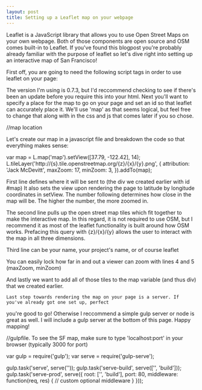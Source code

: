 ```yaml
---
layout: post
title: Setting up a Leaflet map on your webpage
---
```


  Leaflet is a JavaScript library that allows you to use Open Street Maps on your own webpage.
Both of those components are open source and OSM comes built-in to Leaflet. If you've found this 
blogpost you're probably already familiar with the purpose of leaflet so let's dive right into setting 
up an interactive map of San Francisco!

  First off, you are going to need the following script tags in order to use leaflet on your page:

  <link rel="stylesheet" href="http://cdnjs.cloudflare.com/ajax/libs/leaflet/0.7.3/leaflet.css"/>
  <script src="http://cdnjs.cloudflare.com/ajax/libs/leaflet/0.7.3/leaflet.js"></script>

  The version I'm using is 0.7.3, but I'd reccommend checking to see if there's been an update before 
you require this into your html. Next you'll want to specify a place for the map to go on your page and
set an id so that leaflet can accurately place it. We'll use 'map' as that seems logical, but feel free to
change that along with in the css and js that comes later if you so chose.
  
  <style>
  //css -> will span most of the page, if not all
    #map{
      height:680px;
    }
  </style>
  //map location
  <div id="map"></div>

  Let's create our map in a javascript file and breakdown the code so that everything makes sense:

  var map = L.map('map').setView([37.79, -122.42], 14);
  L.tileLayer('http://{s}.tile.openstreetmap.org/{z}/{x}/{y}.png', {
    attribution: 'Jack McDevitt',
    maxZoom: 17,
    minZoom: 3,
  }).addTo(map);
 
  First line defines where it will be sent to (the div we created earlier with id #map)
It also sets the view upon rendering the page to latitude by longitude coordinates in setView.
The number following determines how close in the map will be. The higher the number, the more zoomed in. 

  The second line pulls up the open street map tiles which fit together to make the interactive map. In
this regard, it is not required to use OSM, but I recommend it as most of the leaflet functionality is 
built around how OSM works. Prefacing this query with {z}/{x}/{y} allows the user to interact with the map
in all three dimensions.

  Third line can be your name, your project's name, or of course leaflet

  You can easily lock how far in and out a viewer can zoom with lines 4 and 5 (maxZoom, minZoom)

  And lastly we want to add all of those tiles to the map variable (and thus div) that we created earlier.

    Last step towards rendering the map on your page is a server. If you've already got one set up, perfect
  you're good to go! Otherwise I reccommend a simple gulp server or node is great as well. I will include a
  gulp server at the bottom of this page. Happy mapping! 

//gulpfile. To see the SF map, make sure to type 'localhost:port' in your browser (typically 3000 for port)

  var gulp = require('gulp');
  var serve = require('gulp-serve');
   
  gulp.task('serve', serve(''));
  gulp.task('serve-build', serve(['', 'build']));
  gulp.task('serve-prod', serve({
    root: ['', 'build'],
    port: 80,
    middleware: function(req, res) {
      // custom optional middleware 
    }
  }));
